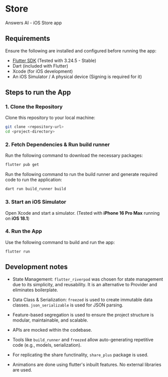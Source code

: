 # Store

Answers AI - iOS Store app

## Requirements

Ensure the following are installed and configured before running the app:

- [Flutter SDK](https://flutter.dev/docs/get-started/install) (Tested with 3.24.5 - Stable)
- Dart (included with Flutter)
- Xcode (for iOS development)
- An iOS Simulator / A physical device (Signing is required for it)

## Steps to run the App

### 1. Clone the Repository

Clone this repository to your local machine:

```bash
git clone <repository-url>
cd <project-directory>
```

### 2. Fetch Dependencies & Run build runner

Run the following command to download the necessary packages:

```bash
flutter pub get
```

Run the following command to run the build runner and generate required code to run the application:

```bash
dart run build_runner build
```

### 3. Start an iOS Simulator

Open Xcode and start a simulator. (Tested with **iPhone 16 Pro Max** running on **iOS 18.1**)

### 4. Run the App

Use the following command to build and run the app:

```
flutter run
```

## Development notes

- State Management: `flutter_riverpod` was chosen for state management due to its simplicity, and reusability. It is an alternative to Provider and eliminates boilerplate.

- Data Class & Serialization: `freezed` is used to create immutable data classes. `json_serializable` is used for JSON parsing.

- Feature-based segregation is used to ensure the project structure is modular, maintainable, and scalable.

- APIs are mocked within the codebase.

- Tools like `build_runner` and `freezed` allow auto-generating repetitive code (e.g., models, serialization).

- For replicating the share functinality, `share_plus` package is used.

- Animations are done using flutter's inbuilt features. No external libraries are used.